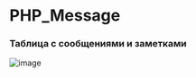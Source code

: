 # PHP_Message

### Таблица с сообщениями и заметками 

![image](https://github.com/user-attachments/assets/7999811e-f48a-4347-b43e-3217e19baa0a)


